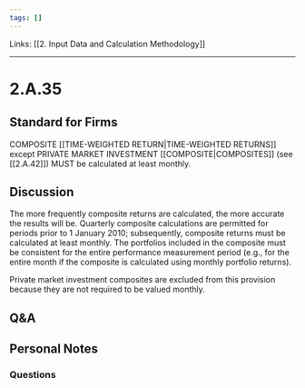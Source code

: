 ```yaml
---
tags: []
---
```

Links: [[2. Input Data and Calculation Methodology]]
___
# 2.A.35
## Standard for Firms
COMPOSITE [[TIME-WEIGHTED RETURN|TIME-WEIGHTED RETURNS]] except PRIVATE MARKET INVESTMENT [[COMPOSITE|COMPOSITES]] (see [[2.A.42]]) MUST be calculated at least monthly.
## Discussion
The more frequently composite returns are calculated, the more accurate the results will be. Quarterly composite calculations are permitted for periods prior to 1 January 2010; subsequently, composite returns must be calculated at least monthly. The portfolios included in the composite must be consistent for the entire performance measurement period (e.g., for the entire month if the composite is calculated using monthly portfolio returns).

Private market investment composites are excluded from this provision because they are not required to be valued monthly.
## Q&A

## Personal Notes

### Questions